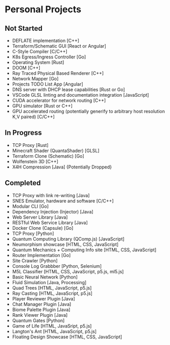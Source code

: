 # Personal Projects

## Not Started

* DEFLATE implementation [C++]
* Terraform/Schematic GUI [React or Angular]
* C-Style Compiler [C/C++]
* K8s Egress/Ingress Controller [Go]
* Operating System [Rust]
* DOOM [C++]
* Ray Traced Physical Based Renderer [C++]
* Network Mapper [Go]
* Projects TODO List App [Angular]
* DNS server with DHCP lease capabilities [Rust or Go]
* VSCode GLSL linting and documentation integration [JavaScript]
* CUDA accelerator for network routing [C++]
* GPU simulator [Rust or C++]
* GPU accelerated routing (potentially generify to arbitrary host resolution K,V paired) [C/C++]

## In Progress

* TCP Proxy [Rust]
* Minecraft Shader (QuantaShader) [GLSL]
* Terraform Clone (Schematic) [Go]
* Wolfenstein 3D [C++]
* X4H Compression [Java] {Potentially Dropped}

## Completed

* TCP Proxy with link re-writing [Java]
* SNES Emulator, hardware and software [C/C++]
* Modular CLI [Go]
* Dependency Injection (Injector) [Java]
* Web Server Library [Java]
* RESTful Web Service Library [Java]
* Docker Clone (Capsule) [Go]
* TCP Proxy [Python]
* Quantum Computing Library (QComp.js) [JavaScript]
* Neumorphism showcase [HTML, CSS, JavaScript]
* Quantum Mechanics + Computing Info site [HTML, CSS, JavaScript]
* Router Implementation [Go]
* Site Crawler [Python]
* Console Log Grabbber [Python, Selenium]
* M5L Classifier [HTML, CSS, JavaScript, p5.js, ml5.js]
* Basic Neural Network [Python]
* Fluid Simulation [Java, Processing]
* Quad Trees [HTML, JavaScript, p5.js]
* Ray Casting [HTML, JavaScript, p5.js]
* Player Reviewer Plugin [Java]
* Chat Manager Plugin [Java]
* Biome Palette Plugin [Java]
* Rank Viewer Plugin [Java]
* Quantum Gates [Python]
* Game of Life [HTML, JavaSript, p5.js]
* Langton's Ant [HTML, JavaScript, p5.js]
* Floating Design Showcase [HTML, CSS, JavaScript]
